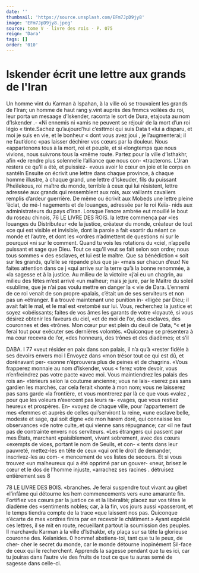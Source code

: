 ```yaml
---
date: ''
thumbnail: 'https://source.unsplash.com/EFm7JpD9jy8'
image: 'EFm7JpD9jy8.jpeg'
source: tome V - livre des rois - P. 075
reign: 'Dara'
tags: []
order: '010'
---
```


# Iskender écrit une lettre aux grands de l'Iran

Un homme vint du Karman à Ispahan, à la ville
où se trouvaient les grands de l’Iran; un homme de
haut rang y.vint auprès des fmmcs voilées du roi,
leur porta un mesaage d’Iskender, raconta le sort de
Dura, etajouta au nom d’Iskender .- «Ni ennemis ni «amis ne peuvent se réjouir de la mort d’un roi légio
« tinte.Sachez qu’aujourd’hui c’esttmoi qui suis Data t
«lui a disparu, et moi je suis en vie, et le bonheur « dont vous avez joui , je l’augmenterai; il ne faut’donc
«pas laisser déchirer vos cœurs par la douleur. Nous «appartenons tous à la mort, roi et peuple, et si «longtemps que nous vivions, nous suivrons tous la «même route. Partez pour la ville d’Isthakhr, afin
«de rendre plus solennelle l’alliance que nous con- «tracterons. L’Jran restera ce qu’il a été, et puissiez-
«vous avoir le cœur en joie et le corps en santéln Ensuite on écrivit une lettre dans chaque province, à chaque homme illustre, à chaque grand, une lettre
d’lskeuder, fils du puissant Pheïlekous, roi maître du
monde, terrible à ceux qui lui résistent, lettre adressée
aux grands qui ressemblent aux rois, aux vaillants cavaliers remplis d’ardeur guerrière. De même ou
écrivit aux Mobeds une lettre pleine ’éclat, de mé-I nagements et de louanges, adressée par le roi Keïa- nids aux administrateurs du pays d’Iran. Lorsque l’encre ambrée eut mouillé le bout du roseau chinois,
76 LE LIVRE DES ROIS.
la lettre commença par «les louanges du Distributeur «de la justice, créateur du monde, créateur de tout
«ce qui est visible et invisible, dont la parole a fait «sortir du néant ce monde et l’autre, et dont les «ordres n’admettent de questions ni sur le pourquoi «ni sur le comment. Quand tu vois les rotations du «ciel, n’appelle puissant et sage que Dieu. Tout ce «qu’il veut se fait selon son ordre; nous tous sommes
« des esclaves, et lui est le maître. Que sa bénédiction
« soit sur les grands, qu’elle se répande plus que ja- «mais sur chacun d’eux! Ne faites attention dans ce
j «qui arrive sur la terre qu’à la bonne renommée, à
«la sagesse et à la justice. Au milieu de la victoire «j’ai eu un chagrin, au milieu des fêtes m’est arrivé
«un malheur; mais je jure, par le Maître du soleil «sublime, que je n’ai pas voulu mettre en danger la « vie de Dara. L’ennemi de ce roi venait de son propre «palais, c’était un de ses serviteurs et non pas un «étranger. Il a trouvé maintenant une punition in- «lligée par Dieu; il avait fait le mal, et le mal est «retombé sur lui. Vous, recherchez la justice et soyez «obéissants; faites de vos âmes les garants de votre «loyauté, si vous désirez obtenir les faveurs du ciel, «et de moi de l’or, des esclaves, des couronnes et des «trônes. Mon cœur pur est plein du deuil de Data,
\*« et je ferai tout pour exécuter ses dernières volontés. «Quiconque se présentera à ma cour recevra de l’or, «des honneurs, des trônes et des diadèmes; et s’il

DABA. I 77 «veut résider en paix dans son palais, il n’a qu’à
«rester fidèle à ses devoirs envers moi l Envoyez dans «mon trésor tout ce qui est dû, et dorénavant per- «sonne n’éprouvera plus de peines et de chagrins. «Vous frapperez monnaie au nom d’lskender, vous « ferez votre devoir, vous n’enfreindrez pas votre pacte
«avec moi. Vous maintiendrez les palais des rois an- «térieurs selon la coutume ancienne; vous ne lais- «serez pas sans gardien les marchés, car cela ferait «honte à mon nom; vous ne laisserez pas sans garde «la frontière, et vous montrerez par là ce que vous «valez , pour que les voleurs n’exercent pas leurs ra- «vages, que vous restiez heureux et prospères. En- «voyez de chaque ville, pour l’appartement de mes «femmes et auprès de celles qui’serviront la reine, «une esclave belle, modeste et sage, qui soit digne «de mon harem doré, qui connaisse les observances «de notre culte,.et qui vienne sans répugnance; car «il ne faut pas de contrainte envers nos serviteurs. «Les étrangers qui passent par mes États, marchant «paisiblement, vivant sobrement, avec des cœurs «exempts de vices, portant le nom de Seuils, et con- « tents dans leur pauvreté, mettez-les en tête de ceux «qui ont le droit de demander, inscrivez-les au com- « mencement de vos listes de secours. Et si vous trouvez «un malheureux qui a été opprimé par un gouver-
«neur, brisez le cœur et le dos de l’homme injuste, «arrachez ses racines . détruisez entièrement ses
8

78 LE LIVRE DES BOIS.
«branches. Je ferai suspendre tout vivant au gibet «l’infâme qui détourne les hem commencements vers
«une amarante fin. Fortifiez vos cœurs par la justice ce et la libéralité; placez sur vos têtes le diadème des
«sentiments nobles; car, à la fin, vos jours aussi «passeront, et le temps tiendra compte de la trace «que laissent nos pas. Quiconque s’écarte de mes «ordres finira par en recevoir le châtiment.»
Ayant expédié ces lettres, il se mit en route, recueillant partout la soumission des peuples. Il marchavdu Karman à la ville d’Isthakbr, ety plaça
sur sa tête la glorieuse couronne des. Keïanides. 0 homme! abstiens-toi, tant que tu le peux, de cher- cher le secret du monde, car le monde détourne inopinément Sil-face de ceux qui le recherchent. Apprends la sagesse pendant que tu es ici, car tu jouiras dans l’autre vie des fruits de tout ce que tu auras semé de sagesse dans celle-ci.

